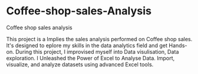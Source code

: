 # Coffee-shop-sales-Analysis
Coffee shop sales analysis

This project is a Implies the sales analysis performed on Coffee shop sales. It's designed to eplore my skills in the data analytics field and get Hands-on. During this project, I improvised myself into Data visulisation, Data exploration.
I Unleashed the Power of Excel to Analyse Data. Import, visualize, and analyze datasets using advanced Excel tools.
